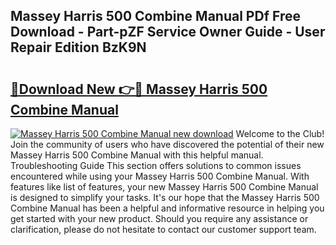 ## Massey Harris 500 Combine Manual PDf Free Download - Part-pZF Service Owner Guide - User Repair Edition BzK9N

# <h2><a href="http://bc4837.oget.top/?id=Massey+Harris+500+Combine+Manual">🔗Download New 👉🔴 Massey Harris 500 Combine Manual</a></h2>

[![Massey Harris 500 Combine Manual new download](https://i.imgur.com/5g1atiW.png)](http://bc4837.oget.top/?id=Massey+Harris+500+Combine+Manual)
Welcome to the Club! Join the community of users who have discovered the potential of their new Massey Harris 500 Combine Manual with this helpful manual. Troubleshooting Guide This section offers solutions to common issues encountered while using your Massey Harris 500 Combine Manual. With features like list of features, your new Massey Harris 500 Combine Manual is designed to simplify your tasks. It's our hope that the Massey Harris 500 Combine Manual has been a helpful and informative resource in helping you get started with your new product. Should you require any assistance or clarification, please do not hesitate to contact our customer support team.
